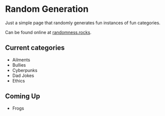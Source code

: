 # Random Generation

Just a simple page that randomly generates fun instances of fun categories.

Can be found online at [randomness.rocks](https://www.randomness.rocks).

## Current categories

- Ailments
- Bullies
- Cyberpunks
- Dad Jokes
- Ethics

## Coming Up

- Frogs
